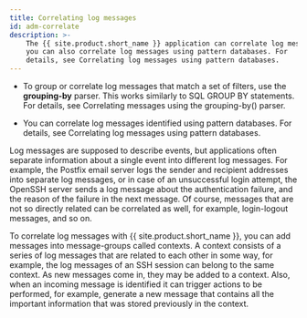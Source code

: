```yaml
---
title: Correlating log messages
id: adm-correlate
description: >-
    The {{ site.product.short_name }} application can correlate log messages. Alternatively,
    you can also correlate log messages using pattern databases. For
    details, see Correlating log messages using pattern databases.
---
```


- To group or correlate log messages that match a set of filters, use
    the **grouping-by** parser. This works similarly to SQL GROUP BY
    statements. For details, see
    Correlating messages using the grouping-by() parser.

- You can correlate log messages identified using pattern databases.
    For details, see Correlating log messages using pattern databases.

Log messages are supposed to describe events, but applications often
separate information about a single event into different log messages.
For example, the Postfix email server logs the sender and recipient
addresses into separate log messages, or in case of an unsuccessful
login attempt, the OpenSSH server sends a log message about the
authentication failure, and the reason of the failure in the next
message. Of course, messages that are not so directly related can be
correlated as well, for example, login-logout messages, and so on.

To correlate log messages with {{ site.product.short_name }}, you can add messages into
message-groups called contexts. A context consists of a series of log
messages that are related to each other in some way, for example, the
log messages of an SSH session can belong to the same context. As new
messages come in, they may be added to a context. Also, when an incoming
message is identified it can trigger actions to be performed, for
example, generate a new message that contains all the important
information that was stored previously in the context.
